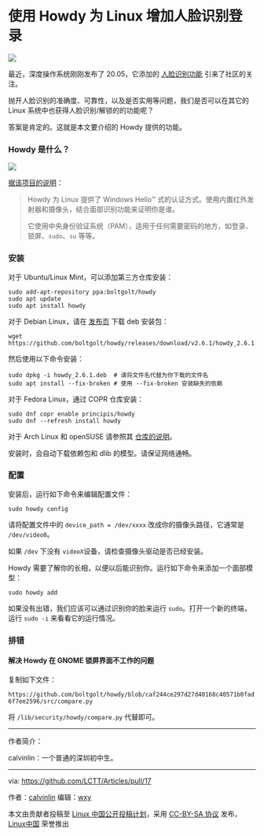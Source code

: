 [#]: subject: "使用 Howdy 为 Linux 增加人脸识别登录"
[#]: via: " "
[#]: author: "calvinlin https://space.bilibili.com/525982547"
[#]: keywords: "Howdy 人脸识别 登录"
[#]: url: "https://linux.cn/article-14458-1.html"

使用 Howdy 为 Linux 增加人脸识别登录
======

![](https://img.linux.net.cn/data/attachment/album/202204/11/153438vjp2zncpc74ne2ci.jpg)

最近，深度操作系统刚刚发布了 20.05，它添加的 [人脸识别功能](https://linux.cn/article-14425-1.html) 引来了社区的关注。

抛开人脸识别的准确度、可靠性，以及是否实用等问题，我们是否可以在其它的 Linux 系统中也获得人脸识别/解锁的的功能呢？

答案是肯定的。这就是本文要介绍的 Howdy 提供的功能。

### Howdy 是什么？

![](https://camo.githubusercontent.com/fbefb0aacc2aa9fd473506dde1bc2dac77684633fd6db775de509a5b80f0c879/68747470733a2f2f626f6c74676f6c742e6e6c2f686f7764792f62616e6e65722e706e67)

[据该项目的说明](https://github.com/boltgolt/howdy/)：

> Howdy 为 Linux 提供了 Windows Hello™ 式的认证方式。使用内置红外发射器和摄像头，结合面部识别功能来证明你是谁。
> 
> 它使用中央身份验证系统（PAM），适用于任何需要密码的地方，如登录、锁屏、`sudo`、`su` 等等。

### 安装

对于 Ubuntu/Linux Mint，可以添加第三方仓库安装：

```
sudo add-apt-repository ppa:boltgolt/howdy
sudo apt update
sudo apt install howdy
```

对于 Debian Linux，请在 [发布页](https://github.com/boltgolt/howdy/releases) 下载 deb 安装包：

```
wget https://github.com/boltgolt/howdy/releases/download/v2.6.1/howdy_2.6.1.deb
```

然后使用以下命令安装：

```
sudo dpkg -i howdy_2.6.1.deb  # 请将文件名代替为你下载的文件名
sudo apt install --fix-broken # 使用 --fix-broken 安装缺失的依赖
```

对于 Fedora Linux，通过 COPR 仓库安装：

```
sudo dnf copr enable principis/howdy
sudo dnf --refresh install howdy
```

对于 Arch Linux 和 openSUSE 请参照其 [仓库的说明](https://github.com/boltgolt/howdy/)。

安装时，会自动下载依赖包和 dlib 的模型。请保证网络通畅。

### 配置

安装后，运行如下命令来编辑配置文件：

```
sudo howdy config
```

请将配置文件中的 `device_path = /dev/xxxx` 改成你的摄像头路径，它通常是 `/dev/video0`。

如果 `/dev` 下没有 `videoX`设备，请检查摄像头驱动是否已经安装。

Howdy 需要了解你的长相，以便以后能识别你。运行如下命令来添加一个面部模型：

```
sudo howdy add
```

如果没有出错，我们应该可以通过识别你的脸来运行 `sudo`。打开一个新的终端，运行 `sudo -i` 来看看它的运行情况。

### 排错

#### 解决 Howdy 在 GNOME 锁屏界面不工作的问题

复制如下文件：

`https://github.com/boltgolt/howdy/blob/caf244ce297d27d40168c40571b0fad6f7ee2596/src/compare.py`

将 `/lib/security/howdy/compare.py` 代替即可。

------

作者简介：

calvinlin：一个普通的深圳初中生。

------

via: https://github.com/LCTT/Articles/pull/17

作者：[calvinlin](https://space.bilibili.com/525982547)
编辑：[wxy](https://github.com/wxy)

本文由贡献者投稿至 [Linux 中国公开投稿计划](https://github.com/LCTT/Articles/)，采用 [CC-BY-SA 协议](https://creativecommons.org/licenses/by-sa/4.0/deed.zh) 发布，[Linux中国](https://linux.cn/) 荣誉推出
